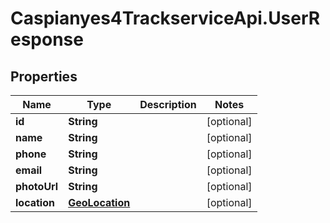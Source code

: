 # Caspianyes4TrackserviceApi.UserResponse

## Properties
Name | Type | Description | Notes
------------ | ------------- | ------------- | -------------
**id** | **String** |  | [optional] 
**name** | **String** |  | [optional] 
**phone** | **String** |  | [optional] 
**email** | **String** |  | [optional] 
**photoUrl** | **String** |  | [optional] 
**location** | [**GeoLocation**](GeoLocation.md) |  | [optional] 
